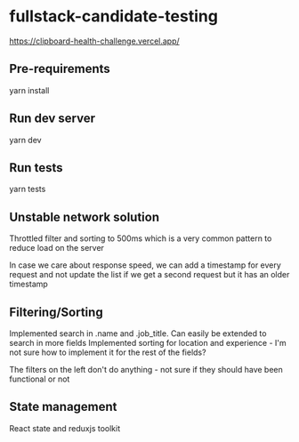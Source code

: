 # fullstack-candidate-testing

https://clipboard-health-challenge.vercel.app/

## Pre-requirements

yarn install

## Run dev server

yarn dev

## Run tests

yarn tests

## Unstable network solution

Throttled filter and sorting to 500ms which is a very common pattern to reduce load on the server

In case we care about response speed, we can add a timestamp for every request and not update the list if we get a second request but it has an older timestamp

## Filtering/Sorting

Implemented search in .name and .job_title. Can easily be extended to search in more fields
Implemented sorting for location and experience - I'm not sure how to implement it for the rest of the fields?

The filters on the left don't do anything - not sure if they should have been functional or not

## State management

React state and reduxjs toolkit
